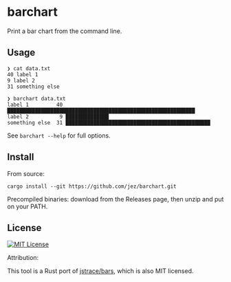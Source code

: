 # barchart

Print a bar chart from the command line.

## Usage

```
❯ cat data.txt
40 label 1
9 label 2
31 something else

❯ barchart data.txt
label 1         40 █████████████████████████████████████████████████████████████
label 2          9 ██████████████
something else  31 ███████████████████████████████████████████████
```

See `barchart --help` for full options.

## Install

From source:

```
cargo install --git https://github.com/jez/barchart.git
```

Precompiled binaries: download from the Releases page, then unzip and put on
your PATH.

## License

[![MIT License](https://img.shields.io/badge/license-MIT-blue.svg)](https://jez.io/MIT-LICENSE.txt)

Attribution:

This tool is a Rust port of [jstrace/bars](https://github.com/jstrace/bars),
which is also MIT licensed.
